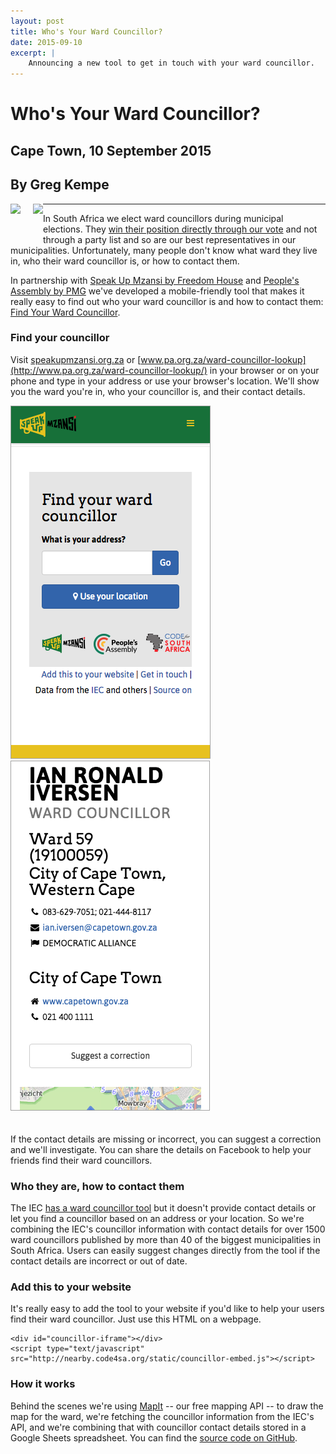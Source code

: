 ```yaml
---
layout: post
title: Who's Your Ward Councillor?
date: 2015-09-10
excerpt: |
    Announcing a new tool to get in touch with your ward councillor.
---
```


# Who's Your Ward Councillor?

## Cape Town, 10 September 2015
## By Greg Kempe

<p>
<a href="http://speakupmzansi.org.za/"><img src="http://nearby.code4sa.org/static/images/speakup-logo.png" style="height: 50px; float: left"></a>
<a href="http://pa.org.za/"><img src="http://nearby.code4sa.org/static/images/pa-logo.png" style="height: 50px; float: left; margin-left: 20px"></a>
</p>

<div class="clearfix"></div>

---

In South Africa we elect ward councillors during municipal elections. They [win their position directly through our vote](https://en.wikipedia.org/wiki/Ward_(South_Africa)) and not through a party list and so are our best representatives in our municipalities. Unfortunately, many people don't know what ward they live in, who their ward councillor is, or how to contact them.

In partnership with [Speak Up Mzansi by Freedom House](http://speakupmzansi.org.za) and [People's Assembly by PMG](http://www.pa.org.za/ward-councillor-lookup/) we've developed a mobile-friendly tool that makes it really easy to find out who your ward councillor is and how to contact them: [Find Your Ward Councillor](http://info.speakupmzansi.org.za/councillor/).

### Find your councillor

Visit [speakupmzansi.org.za](http://info.speakupmzansi.org.za/councillor/) or [www.pa.org.za/ward-councillor-lookup](http://www.pa.org.za/ward-councillor-lookup/) in your browser or on your phone and type in your address or use your browser's location. We'll show you the ward you're in, who your councillor is, and their contact details.

<div class="row p" style="padding-bottom: 20px">
  <div class="col-xs-6">
    <a href="http://info.speakupmzansi.org.za/councillor/" target="_blank"><img src="/img/ward-cllr-form.png"></a>
  </div>
  <div class="col-xs-6">
    <a href="http://info.speakupmzansi.org.za/councillor/" target="_blank"><img src="/img/ward-cllr-result.png"></a>
  </div>
</div>

If the contact details are missing or incorrect, you can suggest a correction and we'll investigate. You can share the details on Facebook to help your friends find their ward councillors.

### Who they are, how to contact them

The IEC [has a ward councillor tool](https://www.elections.org.za/content/For-voters/who-is-my-councillor-/) but it doesn't provide contact details or let you find a councillor based on an address or your location. So we're combining the IEC's councillor information with contact details for over 1500 ward councillors published by more than 40 of the biggest municipalities in South Africa. Users can easily suggest changes directly from the tool if the contact details are incorrect or out of date.

### Add this to your website

It's really easy to add the tool to your website if you'd like to help your users find their ward councillor. Just use this HTML on a webpage.

    <div id="councillor-iframe"></div>
    <script type="text/javascript" src="http://nearby.code4sa.org/static/councillor-embed.js"></script>

### How it works

Behind the scenes we're using [MapIt](http://mapit.code4sa.org) -- our free
mapping API -- to draw the map for the ward, we're fetching the councillor
information from the IEC's API, and we're combining that
with councillor contact details stored in a Google Sheets spreadsheet. You can
find the [source code on GitHub](http://github.com/Code4SA/nearby).
